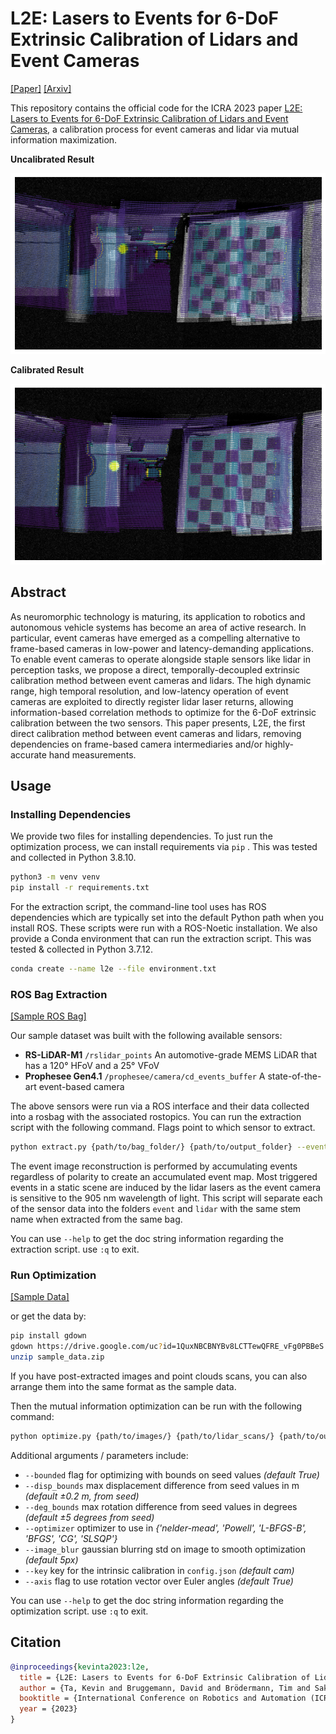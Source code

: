 # L2E: Lasers to Events for 6-DoF Extrinsic Calibration of Lidars and Event Cameras

[[Paper]](https://ieeexplore.ieee.org/abstract/document/10161220) [[Arxiv]](https://arxiv.org/abs/2207.01009)

This repository contains the official code for the ICRA 2023 paper [L2E: Lasers to Events for 6-DoF Extrinsic Calibration of Lidars and Event Cameras](https://ieeexplore.ieee.org/abstract/document/10161220), a calibration process for event cameras and lidar via mutual information maximization.

**Uncalibrated Result**

![Uncalibrated frame camera image.](docs/images/uncalibrated.png)

**Calibrated Result**

![Calibrated frame camera image.](docs/images/calibrated.png)

## Abstract

As neuromorphic technology is maturing, its application to robotics and autonomous vehicle systems has become an area of active research. In particular, event cameras have emerged as a compelling alternative to frame-based cameras in low-power and latency-demanding applications. To enable event cameras to operate alongside staple sensors like lidar in perception tasks, we propose a direct, temporally-decoupled extrinsic calibration method between event cameras and lidars. The high dynamic range, high temporal resolution, and low-latency operation of event cameras are exploited to directly register lidar laser returns, allowing information-based correlation methods to optimize for the 6-DoF extrinsic calibration between the two sensors. This paper presents, L2E, the first direct calibration method between event cameras and lidars, removing dependencies on frame-based camera intermediaries and/or highly-accurate hand measurements.

## Usage

### Installing Dependencies

We provide two files for installing dependencies. To just run the optimization process, we can install requirements via `pip` . This was tested and collected in Python 3.8.10.

```bash
python3 -m venv venv
pip install -r requirements.txt
```

For the extraction script, the command-line tool uses has ROS dependencies which are typically set into the default Python path when you install ROS. These scripts were run with a ROS-Noetic installation. We also provide a Conda environment that can run the extraction script. This was tested & collected in Python 3.7.12.

```bash
conda create --name l2e --file environment.txt
```

### ROS Bag Extraction

[[Sample ROS Bag]](https://drive.google.com/file/d/1yOeh6oB30gYrakfRZU4Pxx3r9lyid7Uh/view?usp=sharing)

Our sample dataset was built with the following available sensors:

- **RS-LiDAR-M1** `/rslidar_points` An automotive-grade MEMS LiDAR that has a 120° HFoV and a 25° VFoV
- **Prophesee Gen4.1** `/prophesee/camera/cd_events_buffer` A state-of-the-art event-based camera

The above sensors were run via a ROS interface and their data collected into a rosbag with the associated rostopics. You can run the extraction script with the following command. Flags point to which sensor to extract.

```bash
python extract.py {path/to/bag_folder/} {path/to/output_folder} --event --lidar
```

The event image reconstruction is performed by accumulating events regardless of polarity to create an accumulated event map. Most triggered events in a static scene are induced by the lidar lasers as the event camera is sensitive to the 905 nm wavelength of light. This script will separate each of the sensor data into the folders `event` and `lidar` with the same stem name when extracted from the same bag.

You can use `--help` to get the doc string information regarding the extraction script. use `:q` to exit.

### Run Optimization

[[Sample Data]](https://drive.google.com/file/d/1QuxNBCBNYBv8LCTTewQFRE_vFg0PBBeS/view?usp=sharing)

or get the data by:

```bash
pip install gdown
gdown https://drive.google.com/uc?id=1QuxNBCBNYBv8LCTTewQFRE_vFg0PBBeS
unzip sample_data.zip
```

If you have post-extracted images and point clouds scans, you can also arrange them into the same format as the sample data.

Then the mutual information optimization can be run with the following command:

```bash
python optimize.py {path/to/images/} {path/to/lidar_scans/} {path/to/output_folder/}
```

Additional arguments / parameters include:

- `--bounded` flag for optimizing with bounds on seed values _(default True)_
- `--disp_bounds` max displacement difference from seed values in m _(default ±0.2 m, from seed)_
- `--deg_bounds` max rotation difference from seed values in degrees _(default ±5 degrees from seed)_
- `--optimizer` optimizer to use in _{'nelder-mead', 'Powell', 'L-BFGS-B', 'BFGS', 'CG', 'SLSQP'}_
- `--image_blur` gaussian blurring std on image to smooth optimization _(default 5px)_
- `--key` key for the intrinsic calibration in `config.json` _(default cam)_
- `--axis` flag to use rotation vector over Euler angles _(default True)_

You can use `--help` to get the doc string information regarding the optimization script. use `:q` to exit.

## Citation

```bibtex
@inproceedings{kevinta2023:l2e,
  title = {L2E: Lasers to Events for 6-DoF Extrinsic Calibration of Lidars and Event Cameras},
  author = {Ta, Kevin and Bruggemann, David and Brödermann, Tim and Sakaridis, Christos and Van Gool, Luc},
  booktitle = {International Conference on Robotics and Automation (ICRA)}
  year = {2023}
}
```
